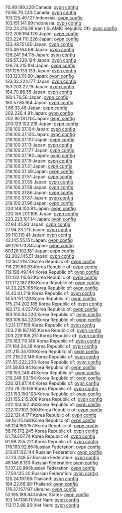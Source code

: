 70.49.189.220:Canada: [ovpn config](vpn/70_49_189_220.ovpn)  
70.68.70.220:Canada: [ovpn config](vpn/70_68_70_220.ovpn)  
103.125.40.127:Indonesia: [ovpn config](vpn/103_125_40_127.ovpn)  
103.151.141.69:Indonesia: [ovpn config](vpn/103_151_141_69.ovpn)  
212.23.216.58:Iran (ISLAMIC Republic Of): [ovpn config](vpn/212_23_216_58.ovpn)  
122.208.194.129:Japan: [ovpn config](vpn/122_208_194_129.ovpn)  
123.224.110.226:Japan: [ovpn config](vpn/123_224_110_226.ovpn)  
123.48.151.80:Japan: [ovpn config](vpn/123_48_151_80.ovpn)  
125.49.164.68:Japan: [ovpn config](vpn/125_49_164_68.ovpn)  
126.241.94.115:Japan: [ovpn config](vpn/126_241_94_115.ovpn)  
126.57.220.194:Japan: [ovpn config](vpn/126_57_220_194.ovpn)  
126.74.215.104:Japan: [ovpn config](vpn/126_74_215_104.ovpn)  
131.129.133.133:Japan: [ovpn config](vpn/131_129_133_133.ovpn)  
133.123.111.60:Japan: [ovpn config](vpn/133_123_111_60.ovpn)  
133.32.224.177:Japan: [ovpn config](vpn/133_32_224_177.ovpn)  
153.203.22.19:Japan: [ovpn config](vpn/153_203_22_19.ovpn)  
164.70.86.55:Japan: [ovpn config](vpn/164_70_86_55.ovpn)  
180.1.76.56:Japan: [ovpn config](vpn/180_1_76_56.ovpn)  
180.57.85.164:Japan: [ovpn config](vpn/180_57_85_164.ovpn)  
1.66.33.48:Japan: [ovpn config](vpn/1_66_33_48.ovpn)  
202.226.4.91:Japan: [ovpn config](vpn/202_226_4_91.ovpn)  
202.95.181.113:Japan: [ovpn config](vpn/202_95_181_113.ovpn)  
203.129.102.218:Japan: [ovpn config](vpn/203_129_102_218.ovpn)  
219.100.37.104:Japan: [ovpn config](vpn/219_100_37_104.ovpn)  
219.100.37.105:Japan: [ovpn config](vpn/219_100_37_105.ovpn)  
219.100.37.107:Japan: [ovpn config](vpn/219_100_37_107.ovpn)  
219.100.37.13:Japan: [ovpn config](vpn/219_100_37_13.ovpn)  
219.100.37.177:Japan: [ovpn config](vpn/219_100_37_177.ovpn)  
219.100.37.182:Japan: [ovpn config](vpn/219_100_37_182.ovpn)  
219.100.37.19:Japan: [ovpn config](vpn/219_100_37_19.ovpn)  
219.100.37.31:Japan: [ovpn config](vpn/219_100_37_31.ovpn)  
219.100.37.49:Japan: [ovpn config](vpn/219_100_37_49.ovpn)  
219.100.37.51:Japan: [ovpn config](vpn/219_100_37_51.ovpn)  
219.100.37.55:Japan: [ovpn config](vpn/219_100_37_55.ovpn)  
219.100.37.58:Japan: [ovpn config](vpn/219_100_37_58.ovpn)  
219.100.37.86:Japan: [ovpn config](vpn/219_100_37_86.ovpn)  
219.100.37.87:Japan: [ovpn config](vpn/219_100_37_87.ovpn)  
219.100.37.96:Japan: [ovpn config](vpn/219_100_37_96.ovpn)  
220.148.100.81:Japan: [ovpn config](vpn/220_148_100_81.ovpn)  
220.156.201.196:Japan: [ovpn config](vpn/220_156_201_196.ovpn)  
223.223.101.14:Japan: [ovpn config](vpn/223_223_101_14.ovpn)  
27.84.45.93:Japan: [ovpn config](vpn/27_84_45_93.ovpn)  
27.94.23.211:Japan: [ovpn config](vpn/27_94_23_211.ovpn)  
39.110.119.41:Japan: [ovpn config](vpn/39_110_119_41.ovpn)  
42.145.55.151:Japan: [ovpn config](vpn/42_145_55_151.ovpn)  
49.129.173.84:Japan: [ovpn config](vpn/49_129_173_84.ovpn)  
60.128.102.181:Japan: [ovpn config](vpn/60_128_102_181.ovpn)  
92.202.145.51:Japan: [ovpn config](vpn/92_202_145_51.ovpn)  
112.167.216.2:Korea Republic of: [ovpn config](vpn/112_167_216_2.ovpn)  
118.219.60.93:Korea Republic of: [ovpn config](vpn/118_219_60_93.ovpn)  
119.196.49.144:Korea Republic of: [ovpn config](vpn/119_196_49_144.ovpn)  
121.132.115.62:Korea Republic of: [ovpn config](vpn/121_132_115_62.ovpn)  
121.172.187.210:Korea Republic of: [ovpn config](vpn/121_172_187_210.ovpn)  
14.33.225.165:Korea Republic of: [ovpn config](vpn/14_33_225_165.ovpn)  
14.42.61.218:Korea Republic of: [ovpn config](vpn/14_42_61_218.ovpn)  
14.53.151.129:Korea Republic of: [ovpn config](vpn/14_53_151_129.ovpn)  
175.214.202.185:Korea Republic of: [ovpn config](vpn/175_214_202_185.ovpn)  
182.172.4.237:Korea Republic of: [ovpn config](vpn/182_172_4_237.ovpn)  
183.100.84.220:Korea Republic of: [ovpn config](vpn/183_100_84_220.ovpn)  
183.106.84.223:Korea Republic of: [ovpn config](vpn/183_106_84_223.ovpn)  
1.231.177.159:Korea Republic of: [ovpn config](vpn/1_231_177_159.ovpn)  
203.216.187.165:Korea Republic of: [ovpn config](vpn/203_216_187_165.ovpn)  
203.229.106.251:Korea Republic of: [ovpn config](vpn/203_229_106_251.ovpn)  
210.183.110.146:Korea Republic of: [ovpn config](vpn/210_183_110_146.ovpn)  
211.184.24.38:Korea Republic of: [ovpn config](vpn/211_184_24_38.ovpn)  
211.215.35.109:Korea Republic of: [ovpn config](vpn/211_215_35_109.ovpn)  
211.218.20.149:Korea Republic of: [ovpn config](vpn/211_218_20_149.ovpn)  
211.55.222.230:Korea Republic of: [ovpn config](vpn/211_55_222_230.ovpn)  
211.58.83.94:Korea Republic of: [ovpn config](vpn/211_58_83_94.ovpn)  
218.153.248.41:Korea Republic of: [ovpn config](vpn/218_153_248_41.ovpn)  
219.248.93.154:Korea Republic of: [ovpn config](vpn/219_248_93_154.ovpn)  
220.121.87.144:Korea Republic of: [ovpn config](vpn/220_121_87_144.ovpn)  
220.78.79.159:Korea Republic of: [ovpn config](vpn/220_78_79_159.ovpn)  
221.153.150.103:Korea Republic of: [ovpn config](vpn/221_153_150_103.ovpn)  
221.155.215.208:Korea Republic of: [ovpn config](vpn/221_155_215_208.ovpn)  
222.104.162.46:Korea Republic of: [ovpn config](vpn/222_104_162_46.ovpn)  
222.107.103.200:Korea Republic of: [ovpn config](vpn/222_107_103_200.ovpn)  
222.121.4.177:Korea Republic of: [ovpn config](vpn/222_121_4_177.ovpn)  
49.161.15.168:Korea Republic of: [ovpn config](vpn/49_161_15_168.ovpn)  
58.124.160.157:Korea Republic of: [ovpn config](vpn/58_124_160_157.ovpn)  
58.76.172.245:Korea Republic of: [ovpn config](vpn/58_76_172_245.ovpn)  
61.79.207.74:Korea Republic of: [ovpn config](vpn/61_79_207_74.ovpn)  
61.98.255.221:Korea Republic of: [ovpn config](vpn/61_98_255_221.ovpn)  
178.163.92.66:Russian Federation: [ovpn config](vpn/178_163_92_66.ovpn)  
213.87.102.144:Russian Federation: [ovpn config](vpn/213_87_102_144.ovpn)  
37.23.248.57:Russian Federation: [ovpn config](vpn/37_23_248_57.ovpn)  
46.146.6.130:Russian Federation: [ovpn config](vpn/46_146_6_130.ovpn)  
5.137.20.89:Russian Federation: [ovpn config](vpn/5_137_20_89.ovpn)  
77.50.125.20:Russian Federation: [ovpn config](vpn/77_50_125_20.ovpn)  
125.24.197.65:Thailand: [ovpn config](vpn/125_24_197_65.ovpn)  
184.22.68.68:Thailand: [ovpn config](vpn/184_22_68_68.ovpn)  
176.37.157.197:Ukraine: [ovpn config](vpn/176_37_157_197.ovpn)  
52.195.189.84:United States: [ovpn config](vpn/52_195_189_84.ovpn)  
103.147.186.11:Viet Nam: [ovpn config](vpn/103_147_186_11.ovpn)  
113.172.88.95:Viet Nam: [ovpn config](vpn/113_172_88_95.ovpn)  

